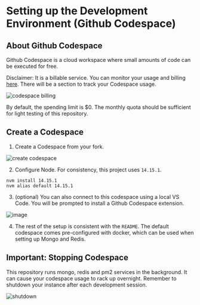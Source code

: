 # Setting up the Development Environment (Github Codespace)

## About Github Codespace

Github Codespace is a cloud workspace where small amounts of code can be executed for free. 

Disclaimer: It is a billable service. You can monitor your usage and billing [here](https://github.com/settings/billing). There will be a section to track your Codespace usage.

![codespace billing](https://user-images.githubusercontent.com/24848927/219879748-0677911b-65bb-4d02-b8e0-873574adaa2e.png)

By default, the spending limit is $0. The monthly quota should be sufficient for light testing of this repository.

## Create a Codespace

1. Create a Codespace from your fork.

![create codespace](https://user-images.githubusercontent.com/24848927/219880024-8414b3e9-656a-4e50-abb6-0d042b5952e8.png)

2. Configure Node. For consistency, this project uses `14.15.1`.

```
nvm install 14.15.1
nvm alias default 14.15.1
```

3. (optional) You can also connect to this codespace using a local VS Code. You will be prompted to install a Github Codespace extension.

![image](https://user-images.githubusercontent.com/24848927/219895626-6e680e8c-49b3-4b67-83cf-5287b3b762c8.png)

4. The rest of the setup is consistent with the `README`. The default codespace comes pre-configured with docker, which can be used when setting up Mongo and Redis.

## Important: Stopping Codespace

This repository runs mongo, redis and pm2 services in the background. It can cause your codespace usage to rack up overnight. Remember to shutdown your instance after each development session.

![shutdown](https://user-images.githubusercontent.com/24848927/219884970-e323877b-aeb9-4dbf-bbaf-7c18304353ca.png)
